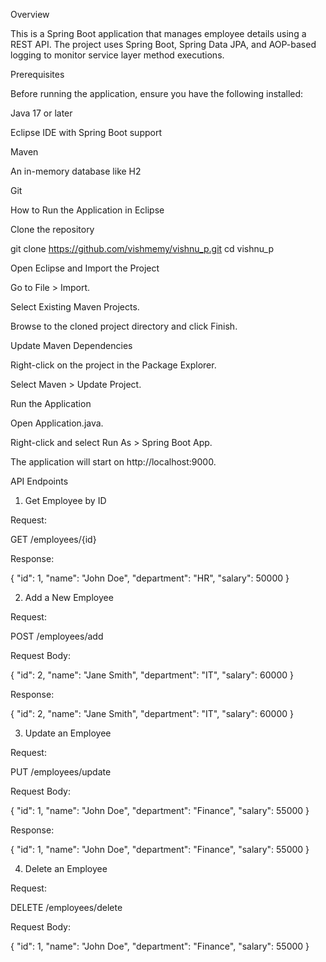 
Overview

This is a Spring Boot application that manages employee details using a REST API. The project uses Spring Boot, Spring Data JPA, and AOP-based logging to monitor service layer method executions.

Prerequisites

Before running the application, ensure you have the following installed:

Java 17 or later

Eclipse IDE with Spring Boot support

Maven

An in-memory database like H2

Git

How to Run the Application in Eclipse

Clone the repository

git clone https://github.com/vishmemy/vishnu_p.git
cd vishnu_p

Open Eclipse and Import the Project

Go to File > Import.

Select Existing Maven Projects.

Browse to the cloned project directory and click Finish.

Update Maven Dependencies

Right-click on the project in the Package Explorer.

Select Maven > Update Project.

Run the Application

Open Application.java.

Right-click and select Run As > Spring Boot App.

The application will start on http://localhost:9000.

API Endpoints

1. Get Employee by ID

Request:

GET /employees/{id}

Response:

{
    "id": 1,
    "name": "John Doe",
    "department": "HR",
    "salary": 50000
}

2. Add a New Employee

Request:

POST /employees/add

Request Body:

{
    "id": 2,
    "name": "Jane Smith",
    "department": "IT",
    "salary": 60000
}

Response:

{
    "id": 2,
    "name": "Jane Smith",
    "department": "IT",
    "salary": 60000
}

3. Update an Employee

Request:

PUT /employees/update

Request Body:

{
    "id": 1,
    "name": "John Doe",
    "department": "Finance",
    "salary": 55000
}

Response:

{
    "id": 1,
    "name": "John Doe",
    "department": "Finance",
    "salary": 55000
}

4. Delete an Employee

Request:

DELETE /employees/delete

Request Body:

{
    "id": 1,
    "name": "John Doe",
    "department": "Finance",
    "salary": 55000
}